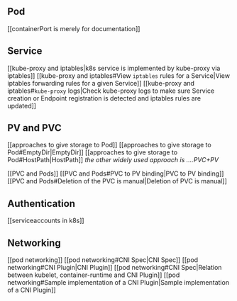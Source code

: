 
## Pod
[[containerPort is merely for documentation]]

## Service
[[kube-proxy and iptables|k8s service is implemented by kube-proxy via iptables]]
[[kube-proxy and iptables#View `iptables` rules for a Service|View iptables forwarding rules for a given Service]]
[[kube-proxy and iptables#`kube-proxy` logs|Check kube-proxy logs to make sure Service creation or Endpoint registration is detected and iptables rules are updated]]

## PV and PVC
[[approaches to give storage to Pod]]
[[approaches to give storage to Pod#EmptyDir|EmptyDir]]
[[approaches to give storage to Pod#HostPath|HostPath]]
_the other widely used approach is ....PVC+PV_

[[PVC and Pods]]
[[PVC and Pods#PVC to PV binding|PVC to PV binding]]
[[PVC and Pods#Deletion of the PVC is manual|Deletion of PVC is manual]]


## Authentication
[[serviceaccounts in k8s]]
## Networking
[[pod networking]]
[[pod networking#CNI Spec|CNI Spec]]
[[pod networking#CNI Plugin|CNI Plugin]]
[[pod networking#CNI Spec|Relation between kubelet, container-runtime and CNI Plugin]]
[[pod networking#Sample implementation of a CNI Plugin|Sample implementation of a CNI Plugin]]


